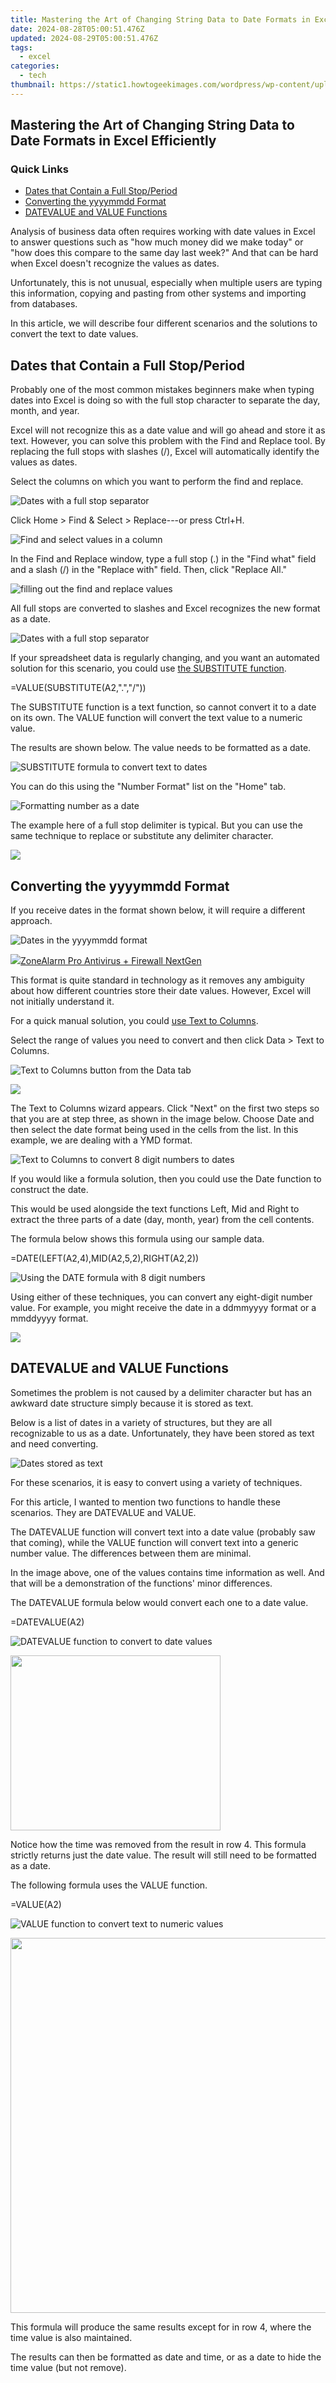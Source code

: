 ```yaml
---
title: Mastering the Art of Changing String Data to Date Formats in Excel Efficiently
date: 2024-08-28T05:00:51.476Z
updated: 2024-08-29T05:00:51.476Z
tags:
  - excel
categories:
  - tech
thumbnail: https://static1.howtogeekimages.com/wordpress/wp-content/uploads/2019/05/office_excel_lede-1.png
---
```


## Mastering the Art of Changing String Data to Date Formats in Excel Efficiently

### Quick Links

* [Dates that Contain a Full Stop/Period](https://instagram-video-recordings.techidaily.com/updated-in-2024-the-ultimate-guide-to-instagram-desktop-video-upload/)
* [Converting the yyyymmdd Format](https://extra-approaches.techidaily.com/in-2024-step-by-step-tailoring-your-way-to-youtube-subtitles-srt/)
* [DATEVALUE and VALUE Functions](https://hardware-tips.techidaily.com/experience-unmatched-speed-save-75-on-editors-pick-the-elegoo-neptune-4-pro-printer/)

 Analysis of business data often requires working with date values in Excel to answer questions such as "how much money did we make today" or "how does this compare to the same day last week?" And that can be hard when Excel doesn't recognize the values as dates.

 Unfortunately, this is not unusual, especially when multiple users are typing this information, copying and pasting from other systems and importing from databases.

 In this article, we will describe four different scenarios and the solutions to convert the text to date values.

##  Dates that Contain a Full Stop/Period

 Probably one of the most common mistakes beginners make when typing dates into Excel is doing so with the full stop character to separate the day, month, and year.

 Excel will not recognize this as a date value and will go ahead and store it as text. However, you can solve this problem with the Find and Replace tool. By replacing the full stops with slashes (/), Excel will automatically identify the values as dates.

 Select the columns on which you want to perform the find and replace.

![Dates with a full stop separator](https://static1.howtogeekimages.com/wordpress/wp-content/uploads/2019/05/full-stop-dates.png) 

 Click Home > Find & Select > Replace---or press Ctrl+H.

![Find and select values in a column](https://static1.howtogeekimages.com/wordpress/wp-content/uploads/2019/05/find-and-select-1.png) 

 In the Find and Replace window, type a full stop (.) in the "Find what" field and a slash (/) in the "Replace with" field. Then, click "Replace All."

![filling out the find and replace values](https://static1.howtogeekimages.com/wordpress/wp-content/uploads/2019/05/find-and-replace-window-1.png) 

 All full stops are converted to slashes and Excel recognizes the new format as a date.

![Dates with a full stop separator](https://static1.howtogeekimages.com/wordpress/wp-content/uploads/2019/05/full-stop-dates.png) 

 If your spreadsheet data is regularly changing, and you want an automated solution for this scenario, you could use [the SUBSTITUTE function](https://support.office.com/en-us/article/substitute-function-6434944e-a904-4336-a9b0-1e58df3bc332).

=VALUE(SUBSTITUTE(A2,".","/"))

 The SUBSTITUTE function is a text function, so cannot convert it to a date on its own. The VALUE function will convert the text value to a numeric value.

 The results are shown below. The value needs to be formatted as a date.

![SUBSTITUTE formula to convert text to dates](https://static1.howtogeekimages.com/wordpress/wp-content/uploads/2019/05/substitute-resized-1.png) 

 You can do this using the "Number Format" list on the "Home" tab.

![Formatting number as a date](https://static1.howtogeekimages.com/wordpress/wp-content/uploads/2019/05/number-format-2.png) 

 The example here of a full stop delimiter is typical. But you can use the same technique to replace or substitute any delimiter character.

<!-- affiliate ads begin -->
<a href="https://secure.2checkout.com/order/checkout.php?PRODS=4620778&QTY=1&AFFILIATE=108875&CART=1"><img src="https://secure.avangate.com/images/merchant/07dd4d5a72f5740ef0f035f201951476/300__250banner.jpg" border="0"></a>
<!-- affiliate ads end -->
##  Converting the yyyymmdd Format

 If you receive dates in the format shown below, it will require a different approach.

![Dates in the yyyymmdd format](https://static1.howtogeekimages.com/wordpress/wp-content/uploads/2019/05/yyyymmdd-format.png) 

<!-- affiliate ads begin -->
<a href="https://estore.zonealarm.com/order/checkout.php?PRODS=38658749&QTY=1&AFFILIATE=108875&CART=1"><img src="https://sc1.checkpoint.com/sc1/za/images/boxes/pa_500.png" border="0">ZoneAlarm Pro Antivirus + Firewall NextGen</a>
<!-- affiliate ads end -->
 This format is quite standard in technology as it removes any ambiguity about how different countries store their date values. However, Excel will not initially understand it.

 For a quick manual solution, you could [use Text to Columns](https://ios-location-track.techidaily.com/in-2024-top-10-telegram-spy-tools-on-apple-iphone-14-pro-for-parents-drfone-by-drfone-virtual-ios/).

 Select the range of values you need to convert and then click Data > Text to Columns.

![Text to Columns button from the Data tab](https://static1.howtogeekimages.com/wordpress/wp-content/uploads/2019/05/text-to-columns-resized.png) 

<!-- affiliate ads begin -->
<a href="https://store.movavi.com/affiliate.php?ACCOUNT=MOVAVI&AFFILIATE=108875&PATH=https%3A%2F%2Fwww.movavi.com%3FAFFILIATE%3D108875%26RESOURCE%3DBanner%2B728x90"><img src="https://mcusercontent.com/0885a03ded3d480dca9287f12/images/2e76fe6a-3010-1b37-7846-f34ff9c6b4ca.png" border="0"></a>
<!-- affiliate ads end -->
 The Text to Columns wizard appears. Click "Next" on the first two steps so that you are at step three, as shown in the image below. Choose Date and then select the date format being used in the cells from the list. In this example, we are dealing with a YMD format.

![Text to Columns to convert 8 digit numbers to dates](https://static1.howtogeekimages.com/wordpress/wp-content/uploads/2019/05/text-to-columns-date-format-3.png) 

 If you would like a formula solution, then you could use the Date function to construct the date.

 This would be used alongside the text functions Left, Mid and Right to extract the three parts of a date (day, month, year) from the cell contents.

 The formula below shows this formula using our sample data.

=DATE(LEFT(A2,4),MID(A2,5,2),RIGHT(A2,2))

![Using the DATE formula with 8 digit numbers](https://static1.howtogeekimages.com/wordpress/wp-content/uploads/2019/05/date-formula-resized.png) 

 Using either of these techniques, you can convert any eight-digit number value. For example, you might receive the date in a ddmmyyyy format or a mmddyyyy format.

<!-- affiliate ads begin -->
<a href="https://shop.manycam.com/order/checkout.php?PRODS=17728032&QTY=1&AFFILIATE=108875&CART=1"><img src="https://secure.avangate.com/images/merchant/8230bea7d54bcdf99cdfe85cb07313d5/mcaffbanner920x120.png" border="0"></a>
<!-- affiliate ads end -->
##  DATEVALUE and VALUE Functions

 Sometimes the problem is not caused by a delimiter character but has an awkward date structure simply because it is stored as text.

 Below is a list of dates in a variety of structures, but they are all recognizable to us as a date. Unfortunately, they have been stored as text and need converting.

![Dates stored as text](https://static1.howtogeekimages.com/wordpress/wp-content/uploads/2019/05/text-dates.png) 

 For these scenarios, it is easy to convert using a variety of techniques.

 For this article, I wanted to mention two functions to handle these scenarios. They are DATEVALUE and VALUE.

 The DATEVALUE function will convert text into a date value (probably saw that coming), while the VALUE function will convert text into a generic number value. The differences between them are minimal.

 In the image above, one of the values contains time information as well. And that will be a demonstration of the functions' minor differences.

 The DATEVALUE formula below would convert each one to a date value.

=DATEVALUE(A2)

![DATEVALUE function to convert to date values](https://static1.howtogeekimages.com/wordpress/wp-content/uploads/2019/05/datevalue-resized.png) 

<!-- affiliate ads begin -->
<a href="https://laganoo.pxf.io/c/5597632/1657397/16446" target="_top" id="1657397"><img src="//a.impactradius-go.com/display-ad/16446-1657397" border="0" alt="" width="336" height="280"/></a><img height="0" width="0" src="https://imp.pxf.io/i/5597632/1657397/16446" style="position:absolute;visibility:hidden;" border="0" />
<!-- affiliate ads end -->
 Notice how the time was removed from the result in row 4\. This formula strictly returns just the date value. The result will still need to be formatted as a date.

 The following formula uses the VALUE function.

=VALUE(A2)

![VALUE function to convert text to numeric values](https://static1.howtogeekimages.com/wordpress/wp-content/uploads/2019/05/value-resized.png) 

<!-- affiliate ads begin -->
<a href="https://appsumo.8odi.net/c/5597632/2068416/7443" target="_top" id="2068416"><img src="//a.impactradius-go.com/display-ad/7443-2068416" border="0" alt="" width="1200" height="600"/></a><img height="0" width="0" src="https://appsumo.8odi.net/i/5597632/2068416/7443" style="position:absolute;visibility:hidden;" border="0" />
<!-- affiliate ads end -->
 This formula will produce the same results except for in row 4, where the time value is also maintained.

 The results can then be formatted as date and time, or as a date to hide the time value (but not remove).

<ins class="adsbygoogle"
     style="display:block"
     data-ad-format="autorelaxed"
     data-ad-client="ca-pub-7571918770474297"
     data-ad-slot="1223367746"></ins>



<ins class="adsbygoogle"
     style="display:block"
     data-ad-client="ca-pub-7571918770474297"
     data-ad-slot="8358498916"
     data-ad-format="auto"
     data-full-width-responsive="true"></ins>


